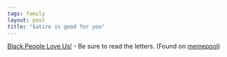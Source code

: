 ```yaml
---
tags: family
layout: post
title: "Satire is good for you"
---
```




<a href="http://www.blackpeopleloveus.com/">Black People Love Us!</a> - Be sure to read the letters. (Found on <a href="http://www.memepool.com/">memepool</a>)


